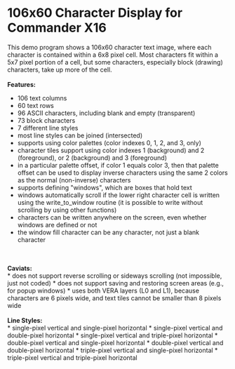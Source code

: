 # 106x60 Character Display for Commander X16
This demo program shows a 106x60 character text image, where each character is contained
within a 6x8 pixel cell. Most characters fit within a 5x7 pixel portion of a cell, but
some characters, especially block (drawing) characters, take up more of the cell.
<br>
<br>
<b>Features:</b>
<br>
* 106 text columns
* 60 text rows
* 96 ASCII characters, including blank and empty (transparent)
* 73 block characters
* 7 different line styles
* most line styles can be joined (intersected)
* supports using color palettes (color indexes 0, 1, 2, and 3, only)
* character tiles support using color indexes 1 (background) and 2 (foreground), or 2 (background) and 3 (foreground)
* in a particular palette offset, if color 1 equals color 3, then that palette offset can be used to display inverse characters using the same 2 colors as the normal (non-inverse) characters
* supports defining "windows", which are boxes that hold text
* windows automatically scroll if the lower right character cell is written using the write_to_window routine (it is possible to write without scrolling by using other functions)
* characters can be written anywhere on the screen, even whether windows are defined or not
* the window fill character can be any character, not just a blank character
<br>
<br>
<b>Caviats:</b>
<br>
* does not support reverse scrolling or sideways scrolling (not impossible, just not coded)
* does not support saving and restoring screen areas (e.g., for popup windows)
* uses both VERA layers (L0 and L1), because characters are 6 pixels wide, and text tiles cannot be smaller than 8 pixels wide
<br>
<br>
<b>Line Styles:</b>
<br>
* single-pixel vertical and single-pixel horizontal
* single-pixel vertical and double-pixel horizontal
* single-pixel vertical and triple-pixel horizontal
* double-pixel vertical and single-pixel horizontal
* double-pixel vertical and double-pixel horizontal
* triple-pixel vertical and single-pixel horizontal
* triple-pixel vertical and triple-pixel horizontal
